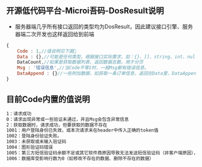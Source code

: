 ## 开源低代码平台-Microi吾码-DosResult说明
* 服务器端几乎所有接口返回的类型均为DosResult，因此建议接口引擎、服务器端二次开发也这样返回给到前端
```javascript
{ 
    Code : 1,//值说明见下面
    Data : {},//可能是任何类型，根据接口实际需求，如：{}、[]、string、int、null等
    DataCount,//如果是获取数据列表，返回数据总数，用于分页
    Msg : '错误信息',//当Code不等1时，一般Msg都有错误信息。
    DataAppend : {}//一些附加数据，如获取一条订单信息，返回在Data里，DataAppend里面可能会返回一些额外的信息。
}
```

## 目前Code内置的值说明
```html
1：请求成功
0：请求出现异常或一些验证未通过，并且Msg会包含异常信息
2：获取数据时，请求成功，但要获取的数据不存在
1001：用户登陆身份已失效，或本次请求未在header中传入正确的token值
1002：登陆身份验证失败。
1003：未获取或未输入验证码
1004：图形验证码错误
1005：第三方短信验证码余额不足或其它软件商原因导致无法发送短信验证码（非客户端原因），此时客户端可能会有临时允许通过图形验证码授权继续操作的逻辑存在。
1006：数据库受影响行数为0（如修改不存在的数据、删除不存在的数据）
```